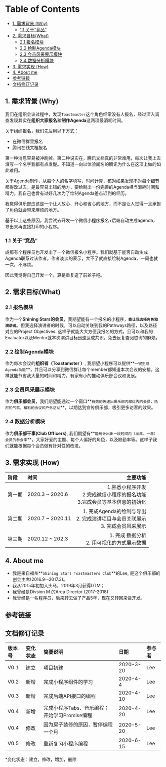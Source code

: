 ﻿Table of Contents
=================

* [1\. 需求背景 (Why)](#1-%E9%9C%80%E6%B1%82%E8%83%8C%E6%99%AF-why)
  * [1\.1 关于“竞品”](#11-%E5%85%B3%E4%BA%8E%E7%AB%9E%E5%93%81)
* [2\.  需求目标(What)](#2--%E9%9C%80%E6%B1%82%E7%9B%AE%E6%A0%87what)
  * [2\.1 报名模块](#21-%E6%8A%A5%E5%90%8D%E6%A8%A1%E5%9D%97)
  * [2\.2 绘制Agenda模块](#22-%E7%BB%98%E5%88%B6agenda%E6%A8%A1%E5%9D%97)
  * [2\.3 会员风采展示模块](#23-%E4%BC%9A%E5%91%98%E9%A3%8E%E9%87%87%E5%B1%95%E7%A4%BA%E6%A8%A1%E5%9D%97)
  * [2\.4 数据分析模块](#24-%E6%95%B0%E6%8D%AE%E5%88%86%E6%9E%90%E6%A8%A1%E5%9D%97)
* [3\. 需求实现 (How)](#3-%E9%9C%80%E6%B1%82%E5%AE%9E%E7%8E%B0-how)
* [4\. About me](#4-about-me)
* [参考链接](#%E5%8F%82%E8%80%83%E9%93%BE%E6%8E%A5)
* [文档修订记录](#%E6%96%87%E6%A1%A3%E4%BF%AE%E8%AE%A2%E8%AE%B0%E5%BD%95)

## 1. 需求背景 (Why)

我们在组织会议过程中，发现`Toastmaster`这个角色经常没有人报名，经过深入调查发现其实在**组织大家报名**和**制作Agenda**这两项最消耗时间。

关于组织报名，我们先后用以下方式：
- 在微信群里报名
- 腾讯在线文档报名

第一种消息容易被冲刷掉。第二种说实在，腾讯文档真的非常难用，每次让我上去填写一个名字我都有点发憷。不知道一向以体验闻名的腾讯为什么在这项上做的如此难用。

关于Agenda制作，从每个人的名字填写，时间计算，核对如果发现不对每个细节都得改过去，是最容易出错的地方，要绘制出一份完善的Agenda相当消耗时间和精力。我自己也曾有过好几次为了绘制Agenda差点迟到的经历。

我觉得俱乐部应该是一个让人放心、开心和省心的地方，而不是让人觉得一旦承担了角色就会带来麻烦的地方。

基于以上这些原因，我尝试去开发一个微信小程序报名+后端自动生成agenda，导出来再直接打印的小程序。

### 1.1 关于“竞品”
 成都有个程序员也开发出了一个微信报名小程序。我们就基于能否自动生成Agenda联系过该作者，作者淡淡的表示，大不了就直接绘制Agenda，一周也就一次，不麻烦。

因此我觉得自己开发一个，算是重复造了前轮子吧。

## 2.  需求目标(What)

### 2.1 报名模块

作为一个**Shining Stars的会员**，我期望能有一个报名的小程序，**`能让我选择角色和演讲者`**。但我选择演讲者的时候，可以自动关联到我的Pathways路径，以及路径对应的Project Objectives. 这样子就能大大方便我报名的方式，且可以和我的Evaluator以及Mentor就本次演讲目标迅速达成共识，免去反复查阅咨询的麻烦。

### 2.2 绘制Agenda模块

作为每次会议的**组织者（Toastamster ）**, 我期望小程序可以提供**`一键生成Agenda功能`**，并且可以分享到微信群让每个member都知道本次会议的安排。这样就能节省我大量的时间和精力，有家有小的推动俱乐部会议和发展。

### 2.3 会员风采展示模块

作为**俱乐部会员**，我们期望能通过一个窗口**`有效的传递出俱乐部内部优秀的会员，热烈的气氛，精彩的会议和户外活动`**，以期达到宣传俱乐部，吸引更多访客的效果。

### 2.4 数据分析模块

作为**俱乐部干事(Club Officers)**, 我们期望有**`能统计出出一段时间内（半年、一年）会员的参会率`**，大家好爱的主题、每个人偏好的角色，以及缺勤率等。这样子我们就能根据每个会员做有针对性的改进。

## 3. 需求实现 (How)

| 阶段 |     时间|   主要功能|
| :-------- | :--------| ------: |
| 第一期|   2020.3 ~ 2020.6|  1.熟悉小程序开发 <br>2.完成微信小程序的报名功能  <br> 3.完成会员等基本信息的初始化 |
|第二期| 2020.7 ~ 2020.11| 1. 完成Agenda的绘制与导出 <br>2. 完成演讲项目与会员关联展示<br> 3. 完成会员风采展示|
|第三期|2020.12 ~ 202.3 |1. 完成 数据分析 <br>2. 用可视化的方式展示数据  |


## 4. About me
- 我是来自福州**`Shining Stars Toastmasters Club`**的Lee, 是这个俱乐部的创会主席(2016.9--2017.3)。
- 我从2015年初加入头马，2019年3月获得DTM；
- 我曾经是Divsion M 的Area Director (2017-2018)
- 我曾经是一名程序员，后来转去做了产品5年，现在又转回来做开发。

## 参考链接


## 文档修订记录

| 版本号|     变化状态|   简要说明|  日期	|   参与者   |
| :-------- | :--------| :------ |:------ |:------ |
| V0.1|   建立| 项目初建|2020-3-20| Lee|
| V0.2|   新增| 完成小程序组件的学习|2020-4-4| Lee|
| V0.3|   新增| 完成后端API接口的编程|2020-4-10| Lee|
| V0.4|   新增| 完成小程序Tabs、音乐编程； 开始学习Promise编程|2020-4-20| Lee|
| V0.4|   修改| 因为房子装修的原因，暂停编程一个月|2020-5-20| Lee|
| V0.5|   修改| 重新复习小程序编程|2020-6-15| Lee|


*变化状态：建立，修改，增加，删除

